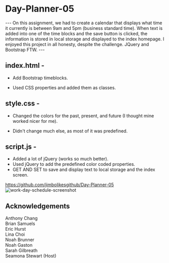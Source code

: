 # Day-Planner-05

--- On this assignment, we had to create a calendar that displays what time it currently is
    between 9am and 5pm (business standard time). When text is added into one of the time blocks
    and the save button is clicked, the information is stored in local storage and displayed to
    the index homepage. I enjoyed this project in all honesty, despite the challenge. JQuery and
    Bootstrap FTW. ---

index.html - 
----------
* Add Bootstrap timeblocks. 

* Used CSS properties and added them as classes.

style.css - 
---------
* Changed the colors for the past, present, and future (I thought mine worked nicer for me).

* Didn't change much else, as most of it was predefined.
 
script.js - 
---------
* Added a lot of jQuery (works so much better).
* Used jQuery to add the predefined color coded properties.
* GET AND SET to save and display text to local storage and the index screen.

https://github.com/jimbolikesgithub/Day-Planner-05
![work-day-schedule-screenshot](https://user-images.githubusercontent.com/97565085/161400725-cc76cf77-e5b0-4312-b55c-8037da5d8cad.png)

Acknowledgements
----------------
Anthony Chang</br>
Brian Samuels <br/>
Eric Hurst <br/>
Lina Choi <br/>
Noah Brunner</br>
Noah Gaston</br>
Sarah Gilbreath</br>
Seamona Stewart (Host)
